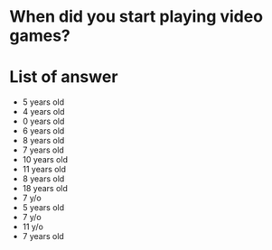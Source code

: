 # When did you start playing video games?

# List of answer
- 5 years old
- 4 years old
- 0 years old
- 6 years old
- 8 years old
- 7 years old
- 10 years old
- 11 years old
- 8 years old
- 18 years old
- 7 y/o
- 5 years old
- 7 y/o
- 11 y/o
- 7 years old
